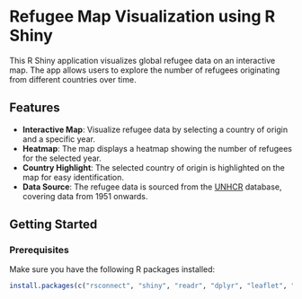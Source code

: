 # Refugee Map Visualization using R Shiny

This R Shiny application visualizes global refugee data on an interactive map. The app allows users to explore the number of refugees originating from different countries over time.

## Features
- **Interactive Map**: Visualize refugee data by selecting a country of origin and a specific year.
- **Heatmap**: The map displays a heatmap showing the number of refugees for the selected year.
- **Country Highlight**: The selected country of origin is highlighted on the map for easy identification.
- **Data Source**: The refugee data is sourced from the [UNHCR](https://www.unhcr.org/refugee-statistics/download/?url=1reH5v) database, covering data from 1951 onwards.

## Getting Started

### Prerequisites
Make sure you have the following R packages installed:

```r
install.packages(c("rsconnect", "shiny", "readr", "dplyr", "leaflet", "RColorBrewer", "rnaturalearth", "rnaturalearthdata", "shinydashboard", "sf"))
